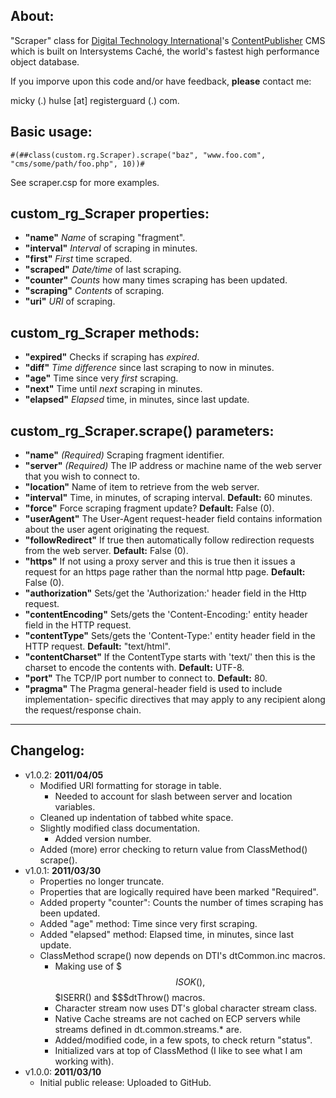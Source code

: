 ## About:

"Scraper" class for [Digital Technology International](http://dtint.com/)'s [ContentPublisher](http://dtint.com/Solutions/ContentPublisher) CMS which is built on Intersystems Caché, the world's fastest high performance object database.

If you imporve upon this code and/or have feedback, __please__ contact me:

micky (.) hulse [at] registerguard (.) com.

## Basic usage:

    #(##class(custom.rg.Scraper).scrape("baz", "www.foo.com", "cms/some/path/foo.php", 10))#

See scraper.csp for more examples.

## custom_rg_Scraper properties:

* __"name"__ _Name_ of scraping "fragment".
* __"interval"__ _Interval_ of scraping in minutes.
* __"first"__ _First_ time scraped.
* __"scraped"__ _Date/time_ of last scraping.
* __"counter"__ _Counts_ how many times scraping has been updated.
* __"scraping"__ _Contents_ of scraping.
* __"uri"__ _URI_ of scraping.

## custom_rg_Scraper methods:

* __"expired"__ Checks if scraping has _expired_.
* __"diff"__ _Time difference_ since last scraping to now in minutes.
* __"age"__ Time since very _first_ scraping.
* __"next"__ Time until _next_ scraping in minutes.
* __"elapsed"__ _Elapsed_ time, in minutes, since last update.

## custom_rg_Scraper.scrape() parameters:

* __"name"__ _(Required)_ Scraping fragment identifier.
* __"server"__ _(Required)_ The IP address or machine name of the web server that you wish to connect to.
* __"location"__ Name of item to retrieve from the web server.
* __"interval"__ Time, in minutes, of scraping interval. __Default:__ 60 minutes.
* __"force"__ Force scraping fragment update? __Default:__ False (0).
* __"userAgent"__ The User-Agent request-header field contains information about the user agent originating the request.
* __"followRedirect"__ If true then automatically follow redirection requests from the web server. __Default:__ False (0).
* __"https"__ If not using a proxy server and this is true then it issues a request for an https page rather than the normal http page. __Default:__ False (0).
* __"authorization"__ Sets/get the 'Authorization:' header field in the Http request.
* __"contentEncoding"__ Sets/gets the 'Content-Encoding:' entity header field in the HTTP request.
* __"contentType"__ Sets/gets the 'Content-Type:' entity header field in the HTTP request. __Default:__ "text/html".
* __"contentCharset"__ If the ContentType starts with 'text/' then this is the charset to encode the contents with. __Default:__ UTF-8.
* __"port"__ The TCP/IP port number to connect to. __Default:__ 80.
* __"pragma"__ The Pragma general-header field is used to include implementation- specific directives that may apply to any recipient along the request/response chain.

-----

## Changelog:

* v1.0.2: __2011/04/05__
	* Modified URI formatting for storage in table.
		* Needed to account for slash between server and location variables.
	* Cleaned up indentation of tabbed white space.
	* Slightly modified class documentation.
		* Added version number.
	* Added (more) error checking to return value from ClassMethod() scrape().
* v1.0.1: __2011/03/30__
	* Properties no longer truncate.
	* Properties that are logically required have been marked "Required".
	* Added property "counter": Counts the number of times scraping has been updated.
	* Added "age" method: Time since very first scraping.
	* Added "elapsed" method: Elapsed time, in minutes, since last update.
	* ClassMethod scrape() now depends on DTI's dtCommon.inc macros.
		* Making use of $$$ISOK(), $$$ISERR() and $$$dtThrow() macros.
		* Character stream now uses DT's global character stream class.
		* Native Cache streams are not cached on ECP servers while streams defined in dt.common.streams.* are.
		* Added/modified code, in a few spots, to check return "status".
		* Initialized vars at top of ClassMethod (I like to see what I am working with).
* v1.0.0: __2011/03/10__
	* Initial public release: Uploaded to GitHub.
